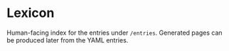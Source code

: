 <!-- status: stub; target: 150+ words -->
<!-- status: stub; target: 150+ words -->
# Lexicon

Human-facing index for the entries under `/entries`.  Generated pages can be produced later from the YAML entries.



